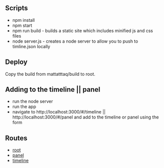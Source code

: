 ## Scripts
* npm install
* npm start
* npm run build - builds a static site which includes minified js and css files
* node server.js - creates a node server to allow you to push to timline.json locally 

## Deploy
Copy the build from mattatttaq/build to root.

## Adding to the timeline || panel
* run the node server
* run the app
* navigate to http://localhost:3000/#/timeline || http://localhost:3000/#/panel and add to the timeline or panel using the form

## Routes
* [root](https://www.mattatttaq.com)
* [panel](https://www.mattatttaq.com/#/panel)
* [timeline](https://www.mattatttaq.com/#/timeline)